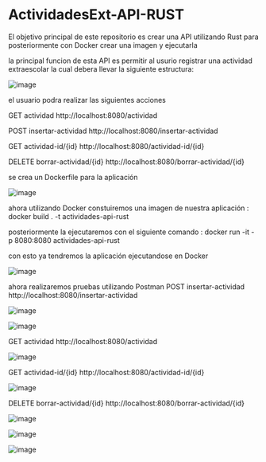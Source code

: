# ActividadesExt-API-RUST

El objetivo principal de este repositorio es crear una API utilizando Rust para posteriormente con Docker crear una imagen y ejecutarla

la principal funcion de esta API es permitir al usurio registrar una actividad extraescolar la cual debera llevar la siguiente estructura:

![image](https://github.com/user-attachments/assets/ee31afc2-0db6-4904-8d19-1482287bcc0a)

el usuario podra realizar las siguientes acciones

GET actividad
http://localhost:8080/actividad

POST insertar-actividad
http://localhost:8080/insertar-actividad

GET actividad-id/{id}
http://localhost:8080/actividad-id/{id}

DELETE borrar-actividad/{id}
http://localhost:8080/borrar-actividad/{id}

se crea un Dockerfile para la aplicación

![image](https://github.com/user-attachments/assets/3313ef8e-8a00-4fac-9f77-b7a0d8a04d9e)

ahora utilizando Docker constuiremos una imagen de nuestra aplicación : docker build . -t actividades-api-rust

posteriormente la ejecutaremos con el siguiente comando : docker run -it -p 8080:8080 actividades-api-rust

con esto ya tendremos la aplicación ejecutandose en Docker

![image](https://github.com/user-attachments/assets/e0b94d5a-caf0-4ebb-8bc9-2a7425347819)

ahora realizaremos pruebas utilizando Postman
POST insertar-actividad
http://localhost:8080/insertar-actividad

![image](https://github.com/user-attachments/assets/3090b6ec-d5ca-4207-9378-814c175a0619)

![image](https://github.com/user-attachments/assets/83725a76-3171-4e93-9a5c-5bdbcc1a48d3)


GET actividad
http://localhost:8080/actividad

![image](https://github.com/user-attachments/assets/d6cfd413-4f9e-43d2-867c-eaea8d95590b)

GET actividad-id/{id}
http://localhost:8080/actividad-id/{id}

![image](https://github.com/user-attachments/assets/75a2f96b-b9a0-4cd0-8cd5-3955b3f403d2)


DELETE borrar-actividad/{id}
http://localhost:8080/borrar-actividad/{id}

![image](https://github.com/user-attachments/assets/a9d34ec1-4456-4824-959d-203ae7a06c66)

![image](https://github.com/user-attachments/assets/8299484f-7641-4d04-b959-d2f614909a97)

![image](https://github.com/user-attachments/assets/9e0375d3-15a8-448f-929d-68e649284f36)




